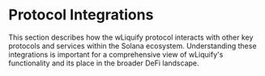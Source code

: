 # Protocol Integrations

This section describes how the wLiquify protocol interacts with other key protocols and services within the Solana ecosystem. Understanding these integrations is important for a comprehensive view of wLiquify's functionality and its place in the broader DeFi landscape. 
